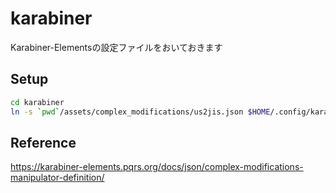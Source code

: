 # karabiner
Karabiner-Elementsの設定ファイルをおいておきます

## Setup
```sh
cd karabiner
ln -s `pwd`/assets/complex_modifications/us2jis.json $HOME/.config/karabiner/assets/complex_modifications/us2jis.json
```
## Reference
https://karabiner-elements.pqrs.org/docs/json/complex-modifications-manipulator-definition/
